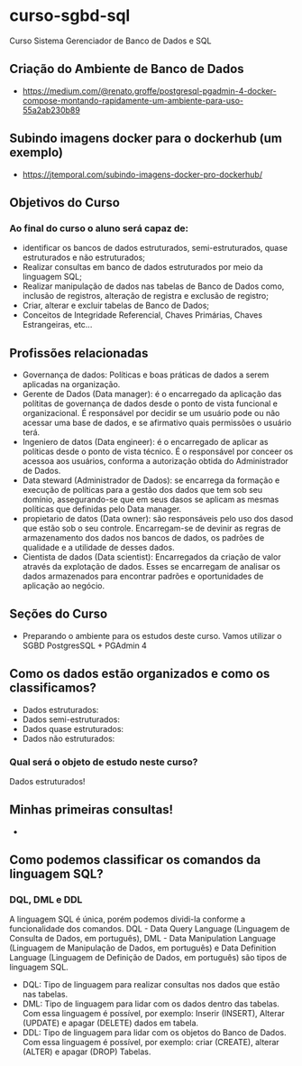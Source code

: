 # curso-sgbd-sql
Curso Sistema Gerenciador de Banco de Dados e SQL

## Criação do Ambiente de Banco de Dados
- https://medium.com/@renato.groffe/postgresql-pgadmin-4-docker-compose-montando-rapidamente-um-ambiente-para-uso-55a2ab230b89

## Subindo imagens docker para o dockerhub (um exemplo)
- https://jtemporal.com/subindo-imagens-docker-pro-dockerhub/

## Objetivos do Curso
### Ao final do curso o aluno será capaz de:
- identificar os bancos de dados estruturados, semi-estruturados, quase estruturados e não estruturados;
- Realizar consultas em banco de dados estruturados por meio da linguagem SQL;
- Realizar manipulação de dados nas tabelas de Banco de Dados como, inclusão de registros, alteração de registra e exclusão de registro;
- Criar, alterar e excluir tabelas de Banco de Dados;
- Conceitos de Integridade Referencial, Chaves Primárias, Chaves Estrangeiras, etc...

## Profissões relacionadas
- Governança de dados: Políticas e boas práticas de dados a serem aplicadas na organização.
- Gerente de Dados (Data manager): é o encarregado da aplicação das polítitas de governança de dados desde o ponto de vista funcional e organizacional. É responsável por decidir se um usuário pode ou não acessar uma base de dados, e se afirmativo quais permissões o usuário terá. 
- Ingeniero de datos (Data engineer): é o encarregado de aplicar as políticas desde o ponto de vista técnico. É o responsável por conceer os acessoa aos usuários, conforma a autorização obtida do Administrador de Dados.
- Data steward (Administrador de Dados): se encarrega da formação e execução de políticas para a gestão dos dados que tem sob seu domínio, assegurando-se que em seus dasos se aplicam as mesmas políticas que definidas pelo Data manager.
- propietario de datos (Data owner): são responsáveis pelo uso dos dasod que estão sob o seu controle. Encarregam-se de devinir as regras de armazenamento dos dados nos bancos de dados, os padrões de qualidade e a utilidade de desses dados.
- Cientista de dados (Data scientist): Encarregados da criação de valor através da explotação de dados. Esses se encarregam de analisar os dados armazenados para encontrar padrões e oportunidades de aplicação ao negócio.

## Seções do Curso
- Preparando o ambiente para os estudos deste curso.
Vamos utilizar o SGBD PostgresSQL + PGAdmin 4

## Como os dados estão organizados e como os classificamos?
- Dados estruturados:
- Dados semi-estruturados:
- Dados quase estruturados:
- Dados não estruturados:

### Qual será o objeto de estudo neste curso?
Dados estruturados!

## Minhas primeiras consultas!
-

## Como podemos classificar os comandos da linguagem SQL?

### DQL, DML e DDL
A linguagem SQL é única, porém podemos dividi-la conforme a funcionalidade dos comandos.
DQL - Data Query Language (Linguagem de Consulta de Dados, em português), DML - Data Manipulation Language (Linguagem de Manipulação de Dados, em português) e Data Definition Language (Linguagem de Definição de Dados, em português) são tipos de linguagem SQL.
- DQL: Tipo de linguagem para realizar consultas nos dados que estão nas tabelas.
- DML: Tipo de linguagem para lidar com os dados dentro das tabelas. Com essa linguagem é possível, por exemplo: Inserir (INSERT), Alterar (UPDATE) e apagar (DELETE) dados em tabela.
- DDL: Tipo de linguagem para lidar com os objetos do Banco de Dados. Com essa linguagem é possível, por exemplo: criar (CREATE), alterar (ALTER) e apagar (DROP) Tabelas.

